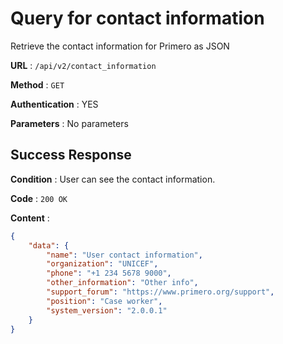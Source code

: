 <!-- Copyright (c) 2014 - 2023 UNICEF. All rights reserved. -->

# Query for contact information

Retrieve the contact information for Primero as JSON

**URL** : `/api/v2/contact_information`

**Method** : `GET`

**Authentication** : YES

**Parameters** : No parameters

## Success Response

**Condition** : User can see the contact information.

**Code** : `200 OK`

**Content** :

```json
{
    "data": {
        "name": "User contact information",
        "organization": "UNICEF",
        "phone": "+1 234 5678 9000",
        "other_information": "Other info",
        "support_forum": "https://www.primero.org/support",
        "position": "Case worker",
        "system_version": "2.0.0.1"
    }
}
```
